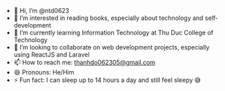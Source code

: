 - 👋 Hi, I’m @ntd0623
- 👀 I’m interested in reading books, especially about technology and self-development
- 🌱 I’m currently learning Information Technology at Thu Duc College of Technology
- 💞️ I’m looking to collaborate on web development projects, especially using ReactJS and Laravel
- 📫 How to reach me: thanhdo062305@gmail.com
- 😄 Pronouns: He/Him
- ⚡ Fun fact: I can sleep up to 14 hours a day and still feel sleepy 😅


<!---
ntd0623/ntd0623 is a ✨ special ✨ repository because its `README.md` (this file) appears on your GitHub profile.
You can click the Preview link to take a look at your changes.
--->
